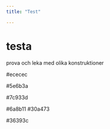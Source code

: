```yaml
---
title: "Test"

---
```


testa
========
prova och leka med olika konstruktioner


#ececec

#5e6b3a

#7c933d

#6a8b11
#30a473

#36393c
